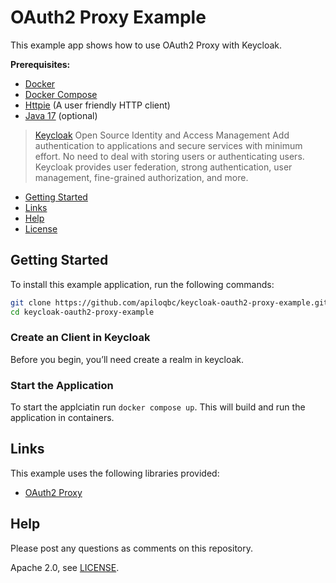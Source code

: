# OAuth2 Proxy Example
 
This example app shows how to use OAuth2 Proxy with Keycloak.

**Prerequisites:** 
* [Docker](https://docs.docker.com/get-docker/)
* [Docker Compose](https://docs.docker.com/compose/install/)
* [Httpie](https://httpie.io/cli) (A user friendly HTTP client)
* [Java 17](https://sdkman.io/) (optional)

> [Keycloak](https://keycloak.org/) Open Source Identity and Access Management
Add authentication to applications and secure services with minimum effort.
No need to deal with storing users or authenticating users.
Keycloak provides user federation, strong authentication, user management, fine-grained authorization, and more.

* [Getting Started](#getting-started)
* [Links](#links)
* [Help](#help)
* [License](#license)

## Getting Started

To install this example application, run the following commands:

```bash
git clone https://github.com/apiloqbc/keycloak-oauth2-proxy-example.git
cd keycloak-oauth2-proxy-example
```



### Create an Client in Keycloak

Before you begin, you’ll need create a realm in keycloak. 

### Start the Application

To start the applciatin run `docker compose up`.  This will build and run the application in containers.

## Links

This example uses the following libraries provided:

* [OAuth2 Proxy](https://oauth2-proxy.github.io/oauth2-proxy/docs/)

## Help

Please post any questions as comments on this repository.

Apache 2.0, see [LICENSE](LICENSE).
